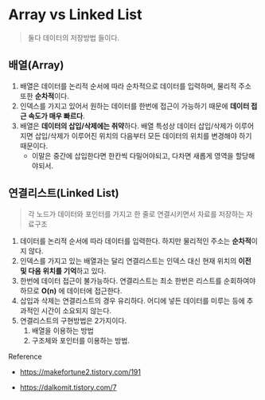 # Array vs Linked List

> 둘다 데이터의 저장방법 들이다.

## 배열(Array)

1. 배열은 데이터를 논리적 순서에 따라 순차적으로 데이터를 입력하며, 물리적 주소 또한 **순차적**이다.
2. 인덱스를 가지고 있어서 원하는 데이터를 한번에 접근이 가능하기 때문에 **데이터 접근 속도가 매우 빠르다**.
3. 배열은 **데이터의 삽입/삭제에는 취약**하다. 배열 특성상 데이터 삽입/삭제가 이루어지면 삽입/삭제가 이루어진 위치의 다음부터 모든 데이터의 위치를 변경해야 하기 때문이다. 
   * 이말은 중간에 삽입한다면 한칸씩 다밀어야되고, 다차면 새롭게 영역을 할당해야되서.



## 연결리스트(Linked List)

> 각 노드가 데이터와 포인터를 가지고 한 줄로 연결시키면서 자료를 저장하는 자료구조

1. 데이터를 논리적 순서에 따라 데이터를 입력한다. 하지만 물리적인 주소는 **순차적**이지 않다.
2. 인덱스를 가지고 있는 배열과는 달리 연결리스트는 인덱스 대신 현재 위치의 **이전 및 다음 위치를 기억**하고 있다.
3. 한번에 데이터 접근이 불가능하다. 연결리스트는 최소 한번은 리스트를 순회하여야 하므로 **O(n)** 에 데이터에 접근한다. 
4. 삽입과 삭제는 연결리스트의 경우 유리하다. 어디에 넣든 데이터를 미루는 등에 추과적인 시간이 소요되지 않는다. 
5. 연결리스트의 구현방법은 2가지이다.
   1. 배열을 이용하는 방법
   2. 구조체와 포인터를 이용하는 방법.



Reference

* https://makefortune2.tistory.com/191

* https://dalkomit.tistory.com/7